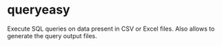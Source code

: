 # queryeasy
Execute SQL queries on data present in CSV or Excel files. Also allows to generate the query output files.
